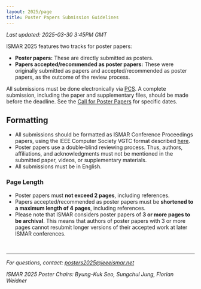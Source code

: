 ```yaml
---
layout: 2025/page
title: Poster Papers Submission Guidelines
---
```

*Last updated: 2025-03-30 3:45PM GMT*

ISMAR 2025 features two tracks for poster papers:

- **Poster papers:** These are directly submitted as posters.
- **Papers accepted/recommended as poster papers:** These were originally submitted as papers and accepted/recommended as poster papers, as the outcome of the review process.

All submissions must be done electronically via [PCS](https://new.precisionconference.com/user/login?society=ismar). A complete submission, including the paper and supplementary files, should be made before the deadline. See the [Call for Poster Papers](https://www.ieeeismar.net/2025/contribute/posters/) for specific dates.

## Formatting 

- All submissions should be formatted as ISMAR Conference Proceedings papers, using the IEEE Computer Society VGTC format described [here](https://tc.computer.org/vgtc/publications/conference/).
- Poster papers use a double-blind reviewing process. Thus, authors, affiliations, and acknowledgments must not be mentioned in the submitted paper, videos, or supplementary materials.
- All submissions must be in English.


### Page Length  

- Poster papers must **not exceed 2 pages**, including references.
- Papers accepted/recommended as poster papers must be **shortened to a maximum length of 4 pages**, including references.
- Please note that ISMAR considers poster papers of **3 or more pages to be archival**. This means that authors of poster papers with 3 or more pages cannot resubmit longer versions of their accepted work at later ISMAR conferences.

<br>

---

*For questions, contact: posters2025@ieeeismar.net*

*ISMAR 2025 Poster Chairs:
Byung-Kuk Seo, Sungchul Jung, Florian Weidner*
